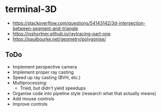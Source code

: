 # terminal-3D
- https://stackoverflow.com/questions/54143142/3d-intersection-between-segment-and-triangle
- https://joshortner.github.io/raytracing-part-one
- https://paulbourke.net/geometry/polygonise/

## ToDo
- Implement perspective camera
- Implement proper ray casting
- Speed up ray casting (BVH, etc.)
- Multiprocessing:
  - Tried, but didn't yield speedups
- Organise code into pipeline style (research what that actually means)
- Add mouse controls
- Improve controls